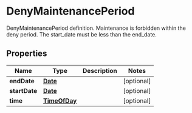 

# DenyMaintenancePeriod

DenyMaintenancePeriod definition. Maintenance is forbidden within the deny period. The start_date must be less than the end_date.

## Properties

| Name | Type | Description | Notes |
|------------ | ------------- | ------------- | -------------|
|**endDate** | [**Date**](Date.md) |  |  [optional] |
|**startDate** | [**Date**](Date.md) |  |  [optional] |
|**time** | [**TimeOfDay**](TimeOfDay.md) |  |  [optional] |



